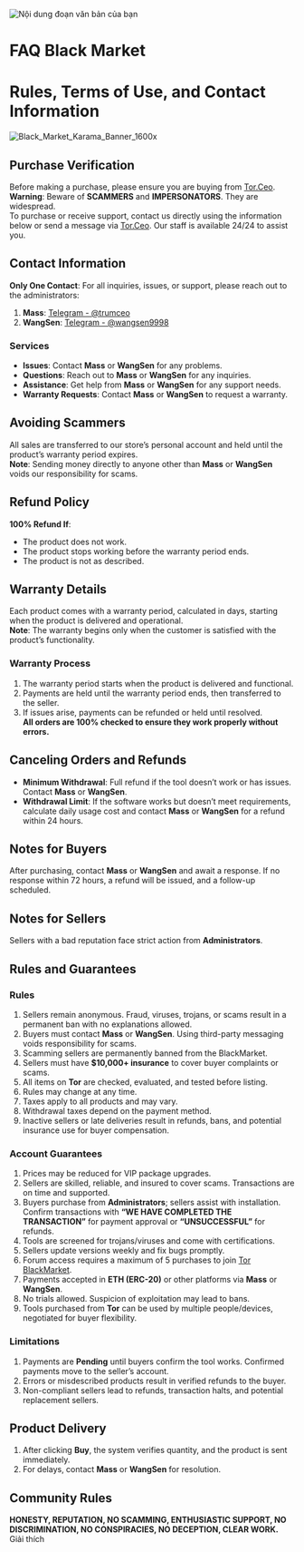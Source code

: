 ![Nội dung đoạn văn bản của bạn](https://github.com/user-attachments/assets/b421447a-7f3e-431c-8867-c5fae4c5408c)
# FAQ Black Market
# Rules, Terms of Use, and Contact Information
![Black_Market_Karama_Banner_1600x](https://github.com/user-attachments/assets/4b3fed4a-6901-49fe-89d9-4cc3cb467327)
## Purchase Verification
Before making a purchase, please ensure you are buying from [Tor.Ceo](https://tor.ceo).  
**Warning**: Beware of **SCAMMERS** and **IMPERSONATORS**. They are widespread.  
To purchase or receive support, contact us directly using the information below or send a message via [Tor.Ceo](https://tor.ceo). Our staff is available 24/24 to assist you.

## Contact Information
**Only One Contact**: For all inquiries, issues, or support, please reach out to the administrators:

1. **Mass**: [Telegram - @trumceo](https://t.me/trumceo)  
2. **WangSen**: [Telegram - @wangsen9998](https://t.me/wangsen9998)

### Services
- **Issues**: Contact **Mass** or **WangSen** for any problems.  
- **Questions**: Reach out to **Mass** or **WangSen** for any inquiries.  
- **Assistance**: Get help from **Mass** or **WangSen** for any support needs.  
- **Warranty Requests**: Contact **Mass** or **WangSen** to request a warranty.

## Avoiding Scammers
All sales are transferred to our store’s personal account and held until the product’s warranty period expires.  
**Note**: Sending money directly to anyone other than **Mass** or **WangSen** voids our responsibility for scams.

## Refund Policy
**100% Refund If**:  
- The product does not work.  
- The product stops working before the warranty period ends.  
- The product is not as described.

## Warranty Details
Each product comes with a warranty period, calculated in days, starting when the product is delivered and operational.  
**Note**: The warranty begins only when the customer is satisfied with the product’s functionality.

### Warranty Process
1. The warranty period starts when the product is delivered and functional.  
2. Payments are held until the warranty period ends, then transferred to the seller.  
3. If issues arise, payments can be refunded or held until resolved.  
**All orders are 100% checked to ensure they work properly without errors.**

## Canceling Orders and Refunds
- **Minimum Withdrawal**: Full refund if the tool doesn’t work or has issues. Contact **Mass** or **WangSen**.  
- **Withdrawal Limit**: If the software works but doesn’t meet requirements, calculate daily usage cost and contact **Mass** or **WangSen** for a refund within 24 hours.

## Notes for Buyers
After purchasing, contact **Mass** or **WangSen** and await a response. If no response within 72 hours, a refund will be issued, and a follow-up scheduled.

## Notes for Sellers
Sellers with a bad reputation face strict action from **Administrators**.

## Rules and Guarantees
### Rules
1. Sellers remain anonymous. Fraud, viruses, trojans, or scams result in a permanent ban with no explanations allowed.  
2. Buyers must contact **Mass** or **WangSen**. Using third-party messaging voids responsibility for scams.  
3. Scamming sellers are permanently banned from the BlackMarket.  
4. Sellers must have **$10,000+ insurance** to cover buyer complaints or scams.  
5. All items on **Tor** are checked, evaluated, and tested before listing.  
6. Rules may change at any time.  
7. Taxes apply to all products and may vary.  
8. Withdrawal taxes depend on the payment method.  
9. Inactive sellers or late deliveries result in refunds, bans, and potential insurance use for buyer compensation.

### Account Guarantees
1. Prices may be reduced for VIP package upgrades.  
2. Sellers are skilled, reliable, and insured to cover scams. Transactions are on time and supported.  
3. Buyers purchase from **Administrators**; sellers assist with installation. Confirm transactions with **“WE HAVE COMPLETED THE TRANSACTION”** for payment approval or **“UNSUCCESSFUL”** for refunds.  
4. Tools are screened for trojans/viruses and come with certifications.  
5. Sellers update versions weekly and fix bugs promptly.  
6. Forum access requires a maximum of 5 purchases to join [Tor BlackMarket](https://tor.ceo).  
7. Payments accepted in **ETH (ERC-20)** or other platforms via **Mass** or **WangSen**.  
8. No trials allowed. Suspicion of exploitation may lead to bans.  
9. Tools purchased from **Tor** can be used by multiple people/devices, negotiated for buyer flexibility.

### Limitations
1. Payments are **Pending** until buyers confirm the tool works. Confirmed payments move to the seller’s account.  
2. Errors or misdescribed products result in verified refunds to the buyer.  
3. Non-compliant sellers lead to refunds, transaction halts, and potential replacement sellers.

## Product Delivery
1. After clicking **Buy**, the system verifies quantity, and the product is sent immediately.  
2. For delays, contact **Mass** or **WangSen** for resolution.

## Community Rules
**HONESTY, REPUTATION, NO SCAMMING, ENTHUSIASTIC SUPPORT, NO DISCRIMINATION, NO CONSPIRACIES, NO DECEPTION, CLEAR WORK.**
Giải thích
